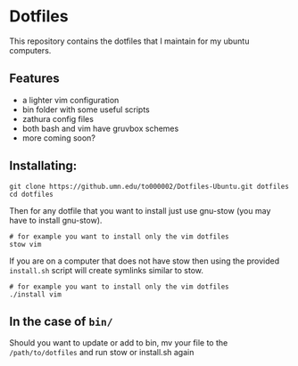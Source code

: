 # Dotfiles
This repository contains the dotfiles that I maintain for my ubuntu computers.
## Features
* a lighter vim configuration
* bin folder with some useful scripts
* zathura config files
* both bash and vim have gruvbox schemes
* more coming soon?
## Installating:
```
git clone https://github.umn.edu/to000002/Dotfiles-Ubuntu.git dotfiles
cd dotfiles
```
Then for any dotfile that you want to install just use gnu-stow
(you may have to install gnu-stow).
```
# for example you want to install only the vim dotfiles
stow vim
```
If you are on a computer that does not have stow then using the provided `install.sh` script will create symlinks similar to stow.
```
# for example you want to install only the vim dotfiles
./install vim
```
## In the case of `bin/`
Should you want to update or add to bin, mv your file to the `/path/to/dotfiles` and run stow or install.sh again
